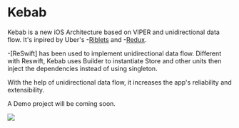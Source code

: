 # Kebab
Kebab is a new iOS Architecture based on VIPER and unidirectional data flow. It's inpired by Uber's -[Riblets](https://eng.uber.com/new-rider-app/) and -[Redux](https://github.com/reactjs/redux). 

-[ReSwift] has been used to implement unidirectional data flow. Different with Reswift, Kebab uses Builder to instantiate Store and other units then inject the dependencies instead of using singleton.

With the help of unidirectional data flow, it increases the app's reliability and extensibility.

A Demo project will be coming soon.

![](https://photos-4.dropbox.com/t/2/AAAZJ4ikw90tb-eC8dmyOGJYNA3Q36v0DTzCW1edsvtf9A/12/27395116/png/32x32/3/1499432400/0/2/Kebab_Architecture.png/EJb6zxQY7OEFIAIoAg/tvOwD_Y6SUlNfDq7OGpukbLSS4tjoDkm5tKBvmQxhfA?dl=0&size=2048x1536&size_mode=3)

